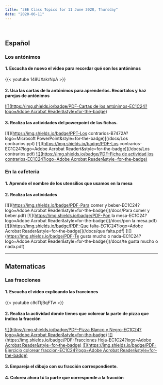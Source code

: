 ```yaml
---
title: "3EE Class Topics for 11 June 2020, Thursday"
date: "2020-06-11"
---
```


&nbsp;

## Español

### Los antónimos

#### 1. Escucha de nuevo el video para recordar qué son los antónimos

{{< youtube 148UXakrNpA >}}

#### 2. Usa las cartas de lo antónimos para aprenderlos. Recórtalos y haz parejas de antónimos

[![](https://img.shields.io/badge/PDF-Cartas de los antónimos-EC1C24?logo=Adobe Acrobat Reader&style=for-the-badge)](/docs/spanish-opposities-cards.pdf)

#### 3. Realiza las actividades del powerpoint de las fichas.

[![](https://img.shields.io/badge/PPT-Los contrarios-B7472A?logo=Microsoft PowerPoint&style=for-the-badge)](/docs/Los contrarios.ppt) [![](https://img.shields.io/badge/PDF-Los contrarios-EC1C24?logo=Adobe Acrobat Readert&style=for-the-badge)](/docs/Los contrarios.pdf) [![](https://img.shields.io/badge/PDF-Ficha de actividad los contrarios-EC1C24?logo=Adobe Acrobat Reader&style=for-the-badge)](/docs/es-sl-2548097-ficha-de-actividad-los-contrarios.pdf)


### En la cafeteria

#### 1. Aprende el nombre de los utensilios que usamos en la mesa

#### 2. Realiza las actividades

[![](https://img.shields.io/badge/PDF-Para comer y beber-EC1C24?logo=Adobe Acrobat Reader&style=for-the-badge)](/docs/Para comer y beber.pdf) [![](https://img.shields.io/badge/PDF-Pon la mesa-EC1C24?logo=Adobe Acrobat Reader&style=for-the-badge)](/docs/pon la mesa.pdf)
[![](https://img.shields.io/badge/PDF-Que falta-EC1C24?logo=Adobe Acrobat Reader&style=for-the-badge)](/docs/que falta.pdf)
[![](https://img.shields.io/badge/PDF-Te gusta mucho o nada-EC1C24?logo=Adobe Acrobat Reader&style=for-the-badge)](/docs/te gusta mucho o nada.pdf)

<hr>

## Matematicas

### Las fracciones

#### 1. Escucha el video explicando las fracciones

{{< youtube c9cTIjBqFTw >}}

#### 2. Realiza la actividad donde tienes que colorear la parte de pizza que indica la fracción

[![](https://img.shields.io/badge/PDF-Pizza Blanco y Negro-EC1C24?logo=Adobe Acrobat Reader&style=for-the-badge)](/docs/PizzaBlancoYNegro.pdf) [![](https://img.shields.io/badge/PDF-Fracciones Hoja-EC1C24?logo=Adobe Acrobat Reader&style=for-the-badge)](/docs/fracciones_hoja1.pdf) [![](https://img.shields.io/badge/PDF-Ejercicio colorear fraccion-EC1C24?logo=Adobe Acrobat Reader&style=for-the-badge)](/docs/ejercicio-colorear-fraaccion.pdf)

#### 3. Empareja el dibujo con su fracción correspondiente.

#### 4. Colorea ahora tú la parte que corresponde a la fracción

<br/>
<br/>

